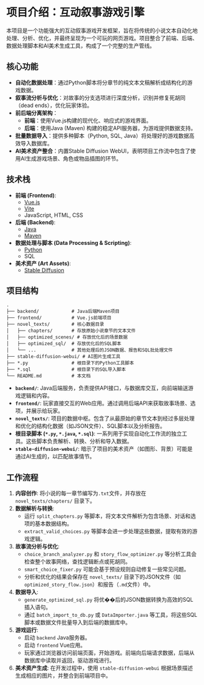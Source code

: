 # 项目介绍：互动叙事游戏引擎

本项目是一个功能强大的互动叙事游戏开发框架，旨在将传统的小说文本自动化地处理、分析、优化，并最终呈现为一个可玩的网页游戏。项目整合了前端、后端、数据处理脚本和AI美术生成工具，构成了一个完整的生产管线。

## 核心功能

- **自动化数据处理**：通过Python脚本将分章节的纯文本文稿解析成结构化的游戏数据。
- **叙事流分析与优化**：对故事的分支选项进行深度分析，识别并修复死胡同（dead ends），优化玩家体验。
- **前后端分离架构**：
    - **前端**：使用Vue.js构建的现代化、响应式的游戏界面。
    - **后端**：使用Java (Maven) 构建的稳定API服务器，为游戏提供数据支持。
- **批量数据导入**：提供多种脚本（Python, SQL, Java）将处理好的游戏数据高效导入数据库。
- **AI美术资产整合**：内置Stable Diffusion WebUI，表明项目工作流中包含了使用AI生成游戏场景、角色或物品插图的环节。

## 技术栈

- **前端 (Frontend)**:
    - [Vue.js](https://vuejs.org/)
    - [Vite](https://vitejs.dev/)
    - JavaScript, HTML, CSS
- **后端 (Backend)**:
    - [Java](https://www.java.com/)
    - [Maven](https://maven.apache.org/)
- **数据处理与脚本 (Data Processing & Scripting)**:
    - [Python](https.python.org/)
    - SQL
- **美术资产 (Art Assets)**:
    - [Stable Diffusion](https://github.com/AUTOMATIC1111/stable-diffusion-webui)

## 项目结构

```
.
├── backend/            # Java后端Maven项目
├── frontend/           # Vue.js前端项目
├── novel_texts/        # 核心数据目录
│   ├── chapters/       # 存放原始小说章节的文本文件
│   ├── optimized_scenes/ # 存放优化后的场景数据
│   ├── optimized_sql/  # 存放优化后的SQL脚本
│   └── ...             # 其他处理后的JSON数据、报告和SQL批处理文件
├── stable-diffusion-webui/ # AI图片生成工具
├── *.py                # 根目录下的Python工具脚本
├── *.sql               # 根目录下的SQL导入脚本
└── README.md           # 本文档
```

- **`backend/`**: Java后端服务，负责提供API接口，与数据库交互，向前端输送游戏逻辑和内容。
- **`frontend/`**: 玩家直接交互的Web应用。通过调用后端API来获取故事场景、选项，并展示给玩家。
- **`novel_texts/`**: 项目的数据中枢。包含了从最原始的章节文本到经过多层处理和优化的结构化数据（如JSON文件）、SQL脚本以及分析报告。
- **根目录脚本 (`*.py`, `*.java`, `*.sql`)**: 一系列用于实现自动化工作流的独立工具。这些脚本负责解析、转换、分析和导入数据。
- **`stable-diffusion-webui/`**: 暗示了项目的美术资产（如图形、背景）可能是通过AI生成的，以匹配故事情节。

## 工作流程

1.  **内容创作**: 将小说的每一章节编写为`.txt`文件，并存放在 `novel_texts/chapters/` 目录下。
2.  **数据解析与转换**:
    - 运行 `split_chapters.py` 等脚本，将文本文件解析为包含场景、对话和选项的基本数据结构。
    - `extract_valid_choices.py` 等脚本会进一步处理这些数据，提取有效的游戏逻辑。
3.  **故事流分析与优化**:
    - `choice_branch_analyzer.py` 和 `story_flow_optimizer.py` 等分析工具会检查整个故事网络，查找逻辑断点或死胡同。
    - `smart_choice_fixer.py` 可能会基于预设规则自动修复一些常见问题。
    - 分析和优化的结果会保存在 `novel_texts/` 目录下的JSON文件（如 `optimized_story_flow.json`）和报告（`.md`文件）中。
4.  **数据导入**:
    - `generate_optimized_sql.py` 将优��后的JSON数据转换为高效的SQL插入语句。
    - 通过 `batch_import_to_db.py` 或 `DataImporter.java` 等工具，将这些SQL脚本或数据文件批量导入到后端的数据库中。
5.  **游戏运行**:
    - 启动 `backend` Java服务器。
    - 启动 `frontend` Vue应用。
    - 玩家通过浏览器访问前端页面，开始游戏。前端向后端请求数据，后端从数据库中读取并返回，驱动游戏进行。
6.  **美术资产生成**: 在开发过程中，使用 `stable-diffusion-webui` 根据场景描述生成相应的图片，并整合到前端项目中。
